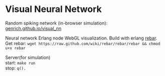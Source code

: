 Visual Neural Network
=====================

Random spiking network (in-browser simulation): [genrich.github.io/visual\_nn](http://genrich.github.io/visual_nn)

Neural network Erlang node WebGL visualization. Build with erlang [rebar](https://github.com/rebar/rebar). Get rebar: `wget https://raw.github.com/wiki/rebar/rebar/rebar && chmod u+x rebar`

Server(for simulation)  
start: `make run`   
stop:  `q().`
